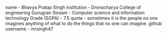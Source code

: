 name - Bhavya Pratap Singh
institution - Dronacharya College of engineering Gurugran
Stream - Computer science and information technology
Grade (SGPA) - 7.5
quote - sometimes it is the people no one imagines anything of what to do the things that no one can imagine.
github username - mrsingh47
